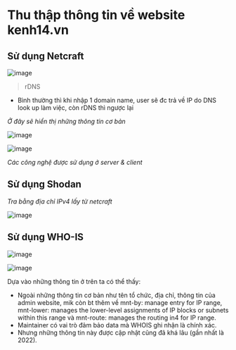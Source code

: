 # Thu thập thông tin về website kenh14.vn

## Sử dụng Netcraft
![image](https://github.com/user-attachments/assets/9fffe5d2-48a5-493b-8816-05316ce49278)

> rDNS
- Bình thường thì khi nhập 1 domain name, user sẽ đc trả về IP do DNS look up làm việc, còn rDNS thì ngược lại

*Ở đây sẽ hiển thị những thông tin cơ bản*

![image](https://github.com/user-attachments/assets/80c1ac28-ee71-48e3-a49c-e7bec70bab61)

![image](https://github.com/user-attachments/assets/e88cb11b-78fb-41af-ab28-2bc6618c4696)

*Các công nghệ được sử dụng ở server & client*

## Sử dụng Shodan

*Tra bằng địa chỉ IPv4 lấy từ netcraft*

![image](https://github.com/user-attachments/assets/1e9ab63b-7a37-4458-a98d-a611204e9c22)

## Sử dụng WHO-IS

![image](https://github.com/user-attachments/assets/637f5e26-03ec-4587-97c6-b2d4aa7c4da0)

![image](https://github.com/user-attachments/assets/8e4268cd-947d-42bb-a0c3-760d9e7688d5)

Dựa vào những thông tin ở trên ta có thể thấy:
  - Ngoài những thông tin cơ bản như tên tổ chức, địa chỉ, thông tin của admin website, mik còn bt
    thêm về mnt-by: manage entry for IP range, mnt-lower: manages the lower-level assignments of IP blocks or
    subnets within this range và mnt-route: manages the routing in4 for IP range.
  - Maintainer có vai trò đảm bảo data mà WHOIS ghi nhận là chính xác.
  - Nhưng những thông tin này được cập nhật cũng đã khá lâu (gần nhất là 2022).




